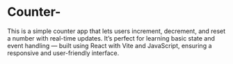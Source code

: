 # Counter-
This is a simple counter app that lets users increment, decrement, and reset a number with real-time updates. It’s perfect for learning basic state and event handling — built using React with Vite and JavaScript, ensuring a responsive and user-friendly interface.
